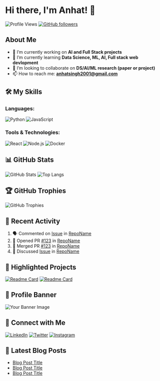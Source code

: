 # Hi there, I'm Anhat! 👋

![Profile Views](https://komarev.com/ghpvc/?username=anhatsingh&style=flat-square&color=blue) 
[![GitHub followers](https://img.shields.io/github/followers/anhatsingh?label=Follow&style=social)](https://github.com/anhatsingh/?tab=followers)

## About Me

- 🔭 I’m currently working on **AI and Full Stack projects**
- 🌱 I’m currently learning **Data Science, ML, AI, Full stack web devlopment**
- 👯 I’m looking to collaborate on **DS/AI/ML research (paper or project)**
- 📫 How to reach me: **anhatsingh2001@gmail.com**

## 🛠️ My Skills

### Languages:
![Python](https://img.shields.io/badge/-Python-3776AB?style=flat&logo=python&logoColor=white) 
![JavaScript](https://img.shields.io/badge/-JavaScript-F7DF1E?style=flat&logo=javascript&logoColor=black) 

### Tools & Technologies:
![React](https://img.shields.io/badge/-React-61DAFB?style=flat&logo=react&logoColor=black) 
![Node.js](https://img.shields.io/badge/-Node.js-339933?style=flat&logo=node.js&logoColor=white) 
![Docker](https://img.shields.io/badge/-Docker-2496ED?style=flat&logo=docker&logoColor=white)

## 📊 GitHub Stats

![GitHub Stats](https://github-readme-stats.vercel.app/api?username=anhatsingh&show_icons=true&theme=tokyonight)
![Top Langs](https://github-readme-stats.vercel.app/api/top-langs/?username=anhatsingh&layout=compact&theme=tokyonight)

## 🏆 GitHub Trophies

![GitHub Trophies](https://github-profile-trophy.vercel.app/?username=anhatsingh&theme=algolia)

## 🚀 Recent Activity

<!--START_SECTION:activity-->
1. 🗣 Commented on [Issue](URL_to_issue) in [RepoName](URL_to_repo)
2. 💪 Opened PR [#123](URL_to_pr) in [RepoName](URL_to_repo)
3. 🎉 Merged PR [#123](URL_to_pr) in [RepoName](URL_to_repo)
4. 💬 Discussed [Issue](URL_to_discussion) in [RepoName](URL_to_repo)
<!--END_SECTION:activity-->

## 🌟 Highlighted Projects

[![Readme Card](https://github-readme-stats.vercel.app/api/pin/?username=anhatsingh&repo=repository-name&theme=tokyonight)](https://github.com/anhatsingh/repository-name)
[![Readme Card](https://github-readme-stats.vercel.app/api/pin/?username=anhatsingh&repo=repository-name&theme=tokyonight)](https://github.com/anhatsingh/repository-name)

## 🎨 Profile Banner

![Your Banner Image](URL_of_your_image)

## 🔗 Connect with Me

[![LinkedIn](https://img.shields.io/badge/-LinkedIn-0077B5?style=flat&logo=linkedin&logoColor=white)](https://www.linkedin.com/in/anhatsingh)
[![Twitter](https://img.shields.io/badge/-Twitter-1DA1F2?style=flat&logo=twitter&logoColor=white)](https://twitter.com/anhatsingh)
[![Instagram](https://img.shields.io/badge/-Instagram-E4405F?style=flat&logo=instagram&logoColor=white)](https://www.instagram.com/anhatsingh)

## 📧 Latest Blog Posts

<!-- BLOG-POST-LIST:START -->
- [Blog Post Title](URL_to_blog_post)
- [Blog Post Title](URL_to_blog_post)
- [Blog Post Title](URL_to_blog_post)
<!-- BLOG-POST-LIST:END -->
